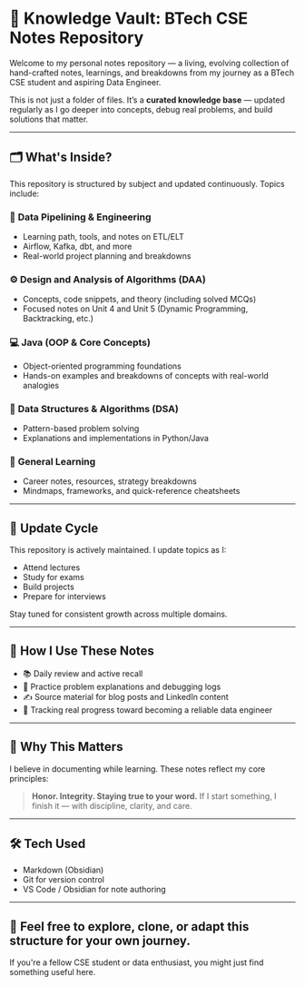 # 🧠 Knowledge Vault: BTech CSE Notes Repository

Welcome to my personal notes repository — a living, evolving collection of hand-crafted notes, learnings, and breakdowns from my journey as a BTech CSE student and aspiring Data Engineer.

This is not just a folder of files. It’s a **curated knowledge base** — updated regularly as I go deeper into concepts, debug real problems, and build solutions that matter.

---

## 🗂️ What's Inside?

This repository is structured by subject and updated continuously. Topics include:

### 🎯 **Data Pipelining & Engineering**
- Learning path, tools, and notes on ETL/ELT
- Airflow, Kafka, dbt, and more
- Real-world project planning and breakdowns

### ⚙️ **Design and Analysis of Algorithms (DAA)**
- Concepts, code snippets, and theory (including solved MCQs)
- Focused notes on Unit 4 and Unit 5 (Dynamic Programming, Backtracking, etc.)

### 💻 **Java (OOP & Core Concepts)**
- Object-oriented programming foundations
- Hands-on examples and breakdowns of concepts with real-world analogies

### 🧮 **Data Structures & Algorithms (DSA)**
- Pattern-based problem solving
- Explanations and implementations in Python/Java

### 🧠 **General Learning**
- Career notes, resources, strategy breakdowns
- Mindmaps, frameworks, and quick-reference cheatsheets

---

## 📅 Update Cycle

This repository is actively maintained. I update topics as I:
- Attend lectures
- Study for exams
- Build projects
- Prepare for interviews

Stay tuned for consistent growth across multiple domains.

---

## 📘 How I Use These Notes

- 📚 Daily review and active recall
- 🧪 Practice problem explanations and debugging logs
- ✍️ Source material for blog posts and LinkedIn content
- 🎯 Tracking real progress toward becoming a reliable data engineer

---

## 🚀 Why This Matters

I believe in documenting while learning. These notes reflect my core principles:
> **Honor. Integrity. Staying true to your word.**
> If I start something, I finish it — with discipline, clarity, and care.

---

## 🛠 Tech Used

- Markdown (Obsidian)
- Git for version control
- VS Code / Obsidian for note authoring

---

## 🙌 Feel free to explore, clone, or adapt this structure for your own journey.  
If you're a fellow CSE student or data enthusiast, you might just find something useful here.


